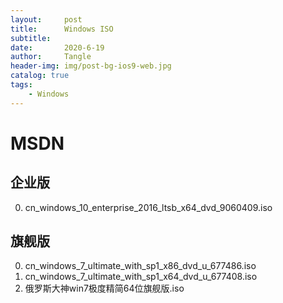 ```yaml
---
layout:     post
title:      Windows ISO
subtitle:   
date:       2020-6-19
author:     Tangle
header-img: img/post-bg-ios9-web.jpg
catalog: true
tags:
    - Windows
---
```


# MSDN

## 企业版

0. cn_windows_10_enterprise_2016_ltsb_x64_dvd_9060409.iso

## 旗舰版

0. cn_windows_7_ultimate_with_sp1_x86_dvd_u_677486.iso
0. cn_windows_7_ultimate_with_sp1_x64_dvd_u_677408.iso
0. 俄罗斯大神win7极度精简64位旗舰版.iso

